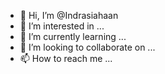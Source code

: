 - 👋 Hi, I’m @Indrasiahaan
- 👀 I’m interested in ...
- 🌱 I’m currently learning ...
- 💞️ I’m looking to collaborate on ...
- 📫 How to reach me ...

<!---
Indrasiahaan/Indrasiahaan is a ✨ special ✨ repository because its `README.md` (this file) appears on your GitHub profile.
You can click the Preview link to take a look at your changes.
--->

